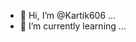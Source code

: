 - 👋 Hi, I’m @Kartik606 ...
- 🌱 I’m currently learning ...


<!---
Kartik606/Kartik606 is a ✨ special ✨ repository because its `README.md` (this file) appears on your GitHub profile.
You can click the Preview link to take a look at your changes.
--->
